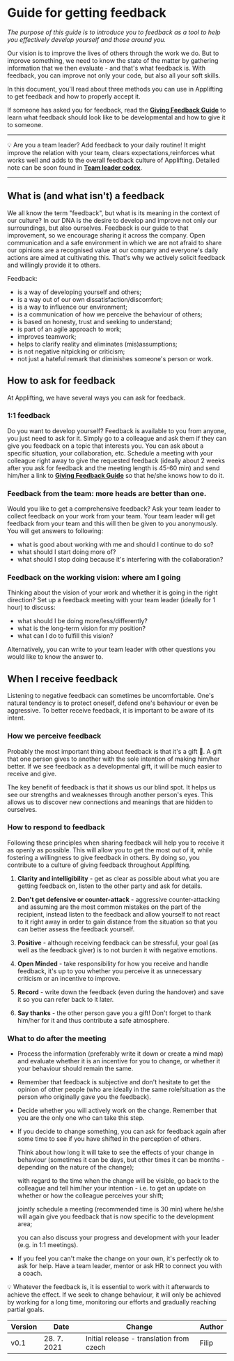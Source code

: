 # Guide for getting feedback

*The purpose of this guide is to introduce you to feedback as a tool to help you effectively develop yourself and those around you.*

Our vision is to improve the lives of others through the work we do. But to improve something, we need to know the state of the matter by gathering information that we then evaluate - and that's what feedback is. With feedback, you can improve not only your code, but also all your soft skills.

In this document, you'll read about three methods you can use in Applifting to get feedback and how to properly accept it.

If someone has asked you for feedback, read the [**Giving Feedback Guide**](./giving-feedback.md) to learn what feedback should look like to be developmental and how to give it to someone.

---

💡 Are you a team leader? Add feedback to your daily routine! It might improve the relation with your team, clears expectations,reinforces what works well and adds to the overall feedback culture of Applifting. Detailed note can be soon found in [**Team leader codex**](./team-leaders-codex.md).

---

## What is (and what isn't) a feedback

We all know the term "feedback", but what is its meaning in the context of our culture? In our DNA is the desire to develop and improve not only our surroundings, but also ourselves. Feedback is our guide to that improvement, so we encourage sharing it across the company. Open communication and a safe environment in which we are not afraid to share our opinions are a recognised value at our company and everyone's daily actions are aimed at cultivating this. That's why we actively solicit feedback and willingly provide it to others.

Feedback:

* is a way of developing yourself and others;
* is a way out of our own dissatisfaction/discomfort;
* is a way to influence our environment;
* is a communication of how we perceive the behaviour of others;
* is based on honesty, trust and seeking to understand;
* is part of an agile approach to work;
* improves teamwork;
* helps to clarify reality and eliminates (mis)assumptions;
* is not negative nitpicking or criticism;
* not just a hateful remark that diminishes someone's person or work.

## How to ask for feedback

At Applifting, we have several ways you can ask for feedback.

### 1:1 feedback

Do you want to develop yourself? Feedback is available to you from anyone, you just need to ask for it. Simply go to a colleague and ask them if they can give you feedback on a topic that interests you. You can ask about a specific situation, your collaboration, etc. Schedule a meeting with your colleague right away to give the requested feedback (ideally about 2 weeks after you ask for feedback and the meeting length is 45-60 min) and send him/her a link to [**Giving Feedback Guide**](./giving-feedback.md) so that he/she knows how to do it.

### Feedback from the team: more heads are better than one.

Would you like to get a comprehensive feedback? Ask your team leader to collect feedback on your work from your team. Your team leader will get feedback from your team and this will then be given to you anonymously. You will get answers to following:

* what is good about working with me and should I continue to do so?
* what should I start doing more of?
* what should I stop doing because it's interfering with the collaboration?

### Feedback on the working vision: where am I going

Thinking about the vision of your work and whether it is going in the right direction? Set up a feedback meeting with your team leader (ideally for 1 hour) to discuss:

* what should I be doing more/less/differently?
* what is the long-term vision for my position? 
* what can I do to fulfill this vision?

Alternatively, you can write to your team leader with other questions you would like to know the answer to.

## When I receive feedback

Listening to negative feedback can sometimes be uncomfortable. One's natural tendency is to protect oneself, defend one's behaviour or even be aggressive. To better receive feedback, it is important to be aware of its intent.

### How we perceive feedback

Probably the most important thing about feedback is that it's a gift 🎁. A gift that one person gives to another with the sole intention of making him/her better. If we see feedback as a developmental gift, it will be much easier to receive and give.

The key benefit of feedback is that it shows us our blind spot. It helps us see our strengths and weaknesses through another person's eyes. This allows us to discover new connections and meanings that are hidden to ourselves.

### How to respond to feedback

Following these principles when sharing feedback will help you to receive it as openly as possible. This will allow you to get the most out of it, while fostering a willingness to give feedback in others. By doing so, you contribute to a culture of giving feedback throughout Applifting.

1. **Clarity and intelligibility** - get as clear as possible about what you are getting feedback on, listen to the other party and ask for details.

2. **Don't get defensive or counter-attack** - aggressive counter-attacking and assuming are the most common mistakes on the part of the recipient, instead listen to the feedback and allow yourself to not react to it right away in order to gain distance from the situation so that you can better assess the feedback yourself.

3. **Positive** - although receiving feedback can be stressful, your goal (as well as the feedback giver) is to not burden it with negative emotions.

4. **Open Minded** - take responsibility for how you receive and handle feedback, it's up to you whether you perceive it as unnecessary criticism or an incentive to improve.

5. **Record** - write down the feedback (even during the handover) and save it so you can refer back to it later.

6. **Say thanks** - the other person gave you a gift! Don't forget to thank him/her for it and thus contribute a safe atmosphere.

### What to do after the meeting

* Process the information (preferably write it down or create a mind map) and evaluate whether it is an incentive for you to change, or whether it your behaviour should remain the same.

* Remember that feedback is subjective and don't hesitate to get the opinion of other people (who are ideally in the same role/situation as the person who originally gave you the feedback).

* Decide whether you will actively work on the change. Remember that you are the only one who can take this step.

* If you decide to change something, you can ask for feedback again after some time to see if you have shifted in the perception of others.

   Think about how long it will take to see the effects of your change in behaviour (sometimes it can be days, but other times it can be months - depending on the nature of the change);

   with regard to the time when the change will be visible, go back to the colleague and tell him/her your intention - i.e. to get an update on whether or how the colleague perceives your shift;

   jointly schedule a meeting (recommended time is 30 min) where he/she will again give you feedback that is now specific to the development area;

   you can also discuss your progress and development with your leader (e.g. in 1:1 meetings).

* If you feel you can't make the change on your own, it's perfectly ok to ask for help. Have a team leader, mentor or ask HR to connect you with a coach.

💡 Whatever the feedback is, it is essential to work with it afterwards to achieve the effect. If we seek to change behaviour, it will only be achieved by working for a long time, monitoring our efforts and gradually reaching partial goals. 

| Version | Date        | Change                                              | Author  |
| ------- | ----------- | --------------------------------------------------- | -----   |
| v0.1    | 28. 7. 2021 | Initial release - translation from czech            | Filip   |

